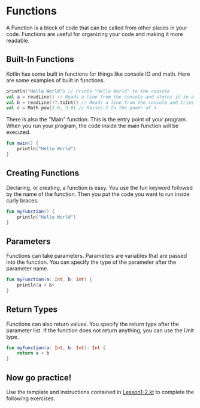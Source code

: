 # Functions

A Function is a block of code that can be called from other places in your code.
Functions are useful for organizing your code and making it more readable.

## Built-In Functions
Kotlin has some built in functions for things like console IO and math.
Here are some examples of built in functions.

```kotlin
println("Hello World") // Prints "Hello World" to the console
val a = readLine() // Reads a line from the console and stores it in a
val b = readLine()?.toInt() // Reads a line from the console and tries to convert it to an integer
val c = Math.pow(2.0, 3.0) // Raises 2 to the power of 3
```

There is also the "Main" function. This is the entry point of your program.
When you run your program, the code inside the main function will be executed.

```kotlin
fun main() {
    println("Hello World")
}
```

## Creating Functions
Declaring, or creating, a function is easy.
You use the fun keyword followed by the name of the function.
Then you put the code you want to run inside curly braces.

```kotlin
fun myFunction() {
    println("Hello World")
}
```

## Parameters
Functions can take parameters.
Parameters are variables that are passed into the function.
You can specify the type of the parameter after the parameter name.

```kotlin
fun myFunction(a: Int, b: Int) {
    println(a + b)
}
```

## Return Types
Functions can also return values.
You specify the return type after the parameter list.
If the function does not return anything, you can use the Unit type.

```kotlin
fun myFunction(a: Int, b: Int): Int {
    return a + b
}
```

## Now go practice!
Use the template and instructions contained in [Lesson1-2.kt](Lesson1-2.kt) to complete the following exercises. 